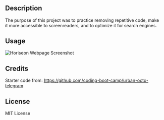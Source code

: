 # <HoriseonChallenge>

## Description

The purpose of this project was to practice removing repetitive code, make it more accessible to screenreaders, and to optimize it for search engines.

## Usage

![Horiseon Webpage Screenshot](../Challenge-1/Assets/01-html-css-git-homework-demo.png)

## Credits

Starter code from: https://github.com/coding-boot-camp/urban-octo-telegram

## License

MIT License
